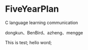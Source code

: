 # FiveYearPlan
C language learning communication

dongkun、BenBird、azheng、mengge


This is test;
hello word;

